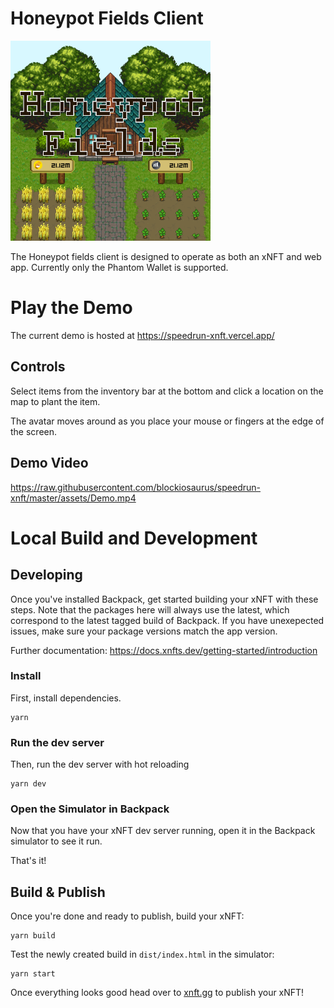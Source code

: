 # Honeypot Fields Client

![Preview](./assets/Preview.png)

The Honeypot fields client is designed to operate as both an xNFT and web app. Currently only the Phantom Wallet is supported.

# Play the Demo
The current demo is hosted at https://speedrun-xnft.vercel.app/

## Controls
Select items from the inventory bar at the bottom and click a location on the map to plant the item.

The avatar moves around as you place your mouse or fingers at the edge of the screen.

## Demo Video
https://raw.githubusercontent.com/blockiosaurus/speedrun-xnft/master/assets/Demo.mp4

# Local Build and Development

## Developing

Once you've installed Backpack, get started building your xNFT with these steps. Note that the packages here will always use the latest, which correspond to the latest tagged build of Backpack. If you have unexepected issues, make sure your package versions match the app version.

Further documentation: https://docs.xnfts.dev/getting-started/introduction

### Install

First, install dependencies.

```
yarn
```

### Run the dev server

Then, run the dev server with hot reloading

```
yarn dev
```

### Open the Simulator in Backpack

Now that you have your xNFT dev server running, open it in the Backpack simulator to see it run.

That's it!


## Build & Publish

Once you're done and ready to publish, build your xNFT:

```
yarn build
```

Test the newly created build in `dist/index.html` in the simulator:

```
yarn start
```

Once everything looks good head over to [xnft.gg](https://www.xnft.gg) to publish your xNFT!
